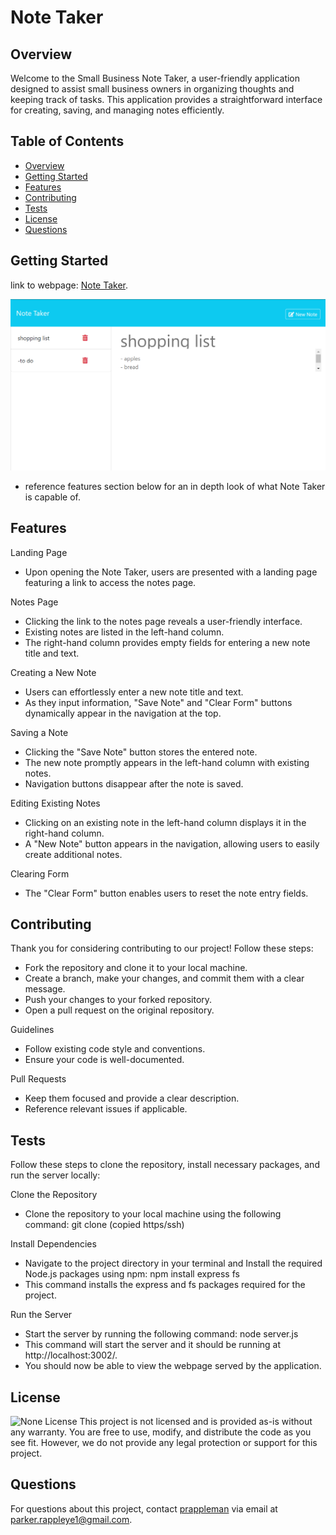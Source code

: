 # Note Taker

## Overview
Welcome to the Small Business Note Taker, a user-friendly application designed to assist small business owners in organizing thoughts and keeping track of tasks. This application provides a straightforward interface for creating, saving, and managing notes efficiently.

## Table of Contents
- [Overview](#overview)
- [Getting Started](#getting-started)
- [Features](#features)
- [Contributing](#contributing)
- [Tests](#tests)
- [License](#license)
- [Questions](#questions)

## Getting Started
link to webpage: [Note Taker](https://note-taker-brry.onrender.com).

<img src="Develop/public/assets/images/NoteTaker.png" title="Note Taker image">

* reference features section below for an in depth look of what Note Taker is capable of.

## Features

Landing Page
* Upon opening the Note Taker, users are presented with a landing page featuring a link to access the notes page.

Notes Page
* Clicking the link to the notes page reveals a user-friendly interface.
* Existing notes are listed in the left-hand column.
* The right-hand column provides empty fields for entering a new note title and text.

Creating a New Note
* Users can effortlessly enter a new note title and text.
* As they input information, "Save Note" and "Clear Form" buttons dynamically appear in the navigation at the top.

Saving a Note
* Clicking the "Save Note" button stores the entered note.
* The new note promptly appears in the left-hand column with existing notes.
* Navigation buttons disappear after the note is saved.

Editing Existing Notes
* Clicking on an existing note in the left-hand column displays it in the right-hand column.
* A "New Note" button appears in the navigation, allowing users to easily create additional notes.

Clearing Form
* The "Clear Form" button enables users to reset the note entry fields.

## Contributing
Thank you for considering contributing to our project! Follow these steps:

* Fork the repository and clone it to your local machine.
* Create a branch, make your changes, and commit them with a clear message.
* Push your changes to your forked repository.
* Open a pull request on the original repository.

Guidelines
* Follow existing code style and conventions.
* Ensure your code is well-documented.

Pull Requests
* Keep them focused and provide a clear description.
* Reference relevant issues if applicable.

## Tests
Follow these steps to clone the repository, install necessary packages, and run the server locally:

Clone the Repository
* Clone the repository to your local machine using the following command: git clone (copied https/ssh)

Install Dependencies
* Navigate to the project directory in your terminal and Install the required Node.js packages using npm: npm install express fs
* This command installs the express and fs packages required for the project.

Run the Server
* Start the server by running the following command: node server.js
* This command will start the server and it should be running at http://localhost:3002/.
* You should now be able to view the webpage served by the application.

## License
![None License](https://img.shields.io/badge/License-None-brightgreen)
This project is not licensed and is provided as-is without any warranty. You are free to use, modify, and distribute the code as you see fit. However, we do not provide any legal protection or support for this project.


## Questions
For questions about this project, contact [prappleman](https://github.com/prappleman) via email at parker.rappleye1@gmail.com.
